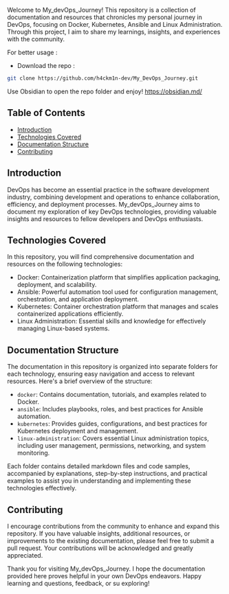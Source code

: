 Welcome to My_devOps_Journey! This repository is a collection of documentation and resources that chronicles my personal journey in DevOps, focusing on Docker, Kubernetes, Ansible and Linux Administration. Through this project, I aim to share my learnings, insights, and experiences with the community.

For better usage :
 - Download the repo :
```bash
git clone https://github.com/h4ckm1n-dev/My_DevOps_Journey.git
```
 Use Obsidian to open the repo folder and enjoy! 
 https://obsidian.md/

## Table of Contents
- [Introduction](#introduction)
- [Technologies Covered](#technologies-covered)
- [Documentation Structure](#documentation-structure)
- [Contributing](#contributing)

## Introduction
DevOps has become an essential practice in the software development industry, combining development and operations to enhance collaboration, efficiency, and deployment processes. My_devOps_Journey aims to document my exploration of key DevOps technologies, providing valuable insights and resources to fellow developers and DevOps enthusiasts.

## Technologies Covered
In this repository, you will find comprehensive documentation and resources on the following technologies:

- Docker: Containerization platform that simplifies application packaging, deployment, and scalability.
- Ansible: Powerful automation tool used for configuration management, orchestration, and application deployment.
- Kubernetes: Container orchestration platform that manages and scales containerized applications efficiently.
- Linux Administration: Essential skills and knowledge for effectively managing Linux-based systems.

## Documentation Structure
The documentation in this repository is organized into separate folders for each technology, ensuring easy navigation and access to relevant resources. Here's a brief overview of the structure:

- `docker`: Contains documentation, tutorials, and examples related to Docker.
- `ansible`: Includes playbooks, roles, and best practices for Ansible automation.
- `kubernetes`: Provides guides, configurations, and best practices for Kubernetes deployment and management.
- `linux-administration`: Covers essential Linux administration topics, including user management, permissions, networking, and system monitoring.

Each folder contains detailed markdown files and code samples, accompanied by explanations, step-by-step instructions, and practical examples to assist you in understanding and implementing these technologies effectively.

## Contributing
I encourage contributions from the community to enhance and expand this repository. If you have valuable insights, additional resources, or improvements to the existing documentation, please feel free to submit a pull request. Your contributions will be acknowledged and greatly appreciated.

Thank you for visiting My_devOps_Journey. I hope the documentation provided here proves helpful in your own DevOps endeavors. Happy learning and questions, feedback, or su exploring!
